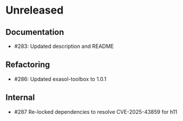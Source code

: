 # Unreleased

## Documentation

* #283: Updated description and README

## Refactoring

* #286: Updated exasol-toolbox to 1.0.1

## Internal

* #287 Re-locked dependencies to resolve CVE-2025-43859 for h11